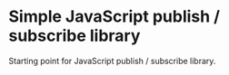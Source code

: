# Simple JavaScript publish / subscribe library
Starting point for JavaScript publish / subscribe library.  
